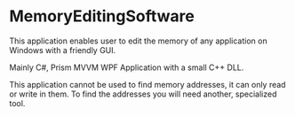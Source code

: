 # MemoryEditingSoftware

This application enables user to edit the memory of any application on Windows with a friendly GUI.

Mainly C#, Prism MVVM WPF Application with a small C++ DLL.

This application cannot be used to find memory addresses, it can only read or write in them. To find the addresses you will need another, specialized tool.
